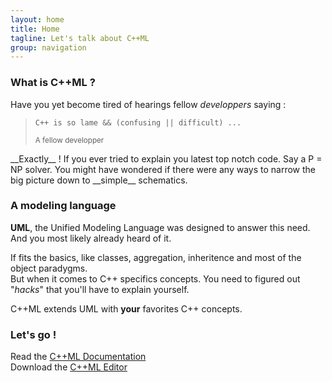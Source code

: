 ```yaml
---
layout: home
title: Home
tagline: Let's talk about C++ML
group: navigation
---
```

### What is C++ML ?

Have you yet become tired of hearings fellow _developpers_ saying :
<blockquote>
  <p><code>C++ is so lame &amp;&amp; (confusing || difficult) ...</code></p>
  <small>A fellow developper</small>
</blockquote>
__Exactly__ ! 
If you ever tried to explain you latest top notch code. Say a P = NP solver. You might have wondered if there were any ways to narrow the big picture down to __simple__ schematics.

### A modeling language

__UML__, the Unified Modeling Language was designed to answer this need. And you most likely already heard of it.

If fits the basics, like classes, aggregation, inheritence and most of the object paradygms.  
But when it comes to C++ specifics concepts. You need to figured out "_hacks_" that you'll have to explain yourself. 

C++ML extends UML with __your__ favorites C++ concepts.

### Let's go !

Read the [C++ML Documentation](/documentation)  
Download the [C++ML Editor](/download.html) 
